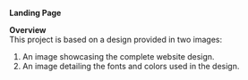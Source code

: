 **Landing Page**

**Overview**\
This project is based on a design provided in two images:

1. An image showcasing the complete website design.
2. An image detailing the fonts and colors used in the design.

